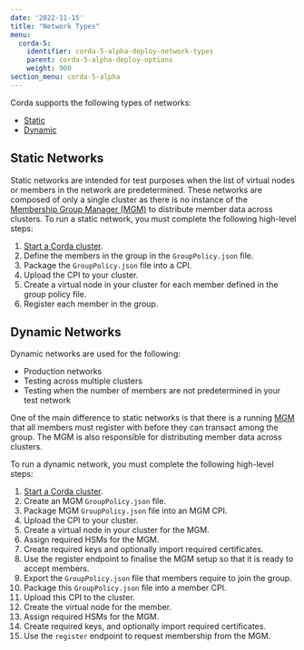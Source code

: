 ```yaml
---
date: '2022-11-15'
title: "Network Types"
menu:
  corda-5:
    identifier: corda-5-alpha-deploy-network-types
    parent: corda-5-alpha-deploy-options
    weight: 900
section_menu: corda-5-alpha
---
```


Corda supports the following types of networks:
* [Static](#static-networks)
* [Dynamic](#dynamic-networks)

## Static Networks
Static networks are intended for test purposes when the list of virtual nodes or members in the network are predetermined.
These networks are composed of only a single cluster as there is no instance of the [Membership Group Manager (MGM)](../introduction/key-concepts.html#membership-management) to distribute member data across clusters.
To run a static network, you must complete the following high-level steps:
1. [Start a Corda cluster](../deployment-tutorials/deploy-corda-cluster.html).
2. Define the members in the group in the `GroupPolicy.json` file.
3. Package the `GroupPolicy.json` file into a CPI.
4. Upload the CPI to your cluster.
5. Create a virtual node in your cluster for each member defined in the group policy file.
6. Register each member in the group.
<!--add cross-refs when ready-->

## Dynamic Networks
Dynamic networks are used for the following:
* Production networks
* Testing across multiple clusters
* Testing when the number of members are not predetermined in your test network

One of the main difference to static networks is that there is a running [MGM](../../introduction/key-concepts.html#membership-management) that all members must register with before they can transact among the group. The MGM is also responsible for distributing member data across clusters.

To run a dynamic network, you must complete the following high-level steps:
1. [Start a Corda cluster](../deployment-tutorials/deploy-corda-cluster.html).
2. Create an MGM `GroupPolicy.json` file.
3. Package MGM `GroupPolicy.json` file into an MGM CPI.
4. Upload the CPI to your cluster.
5. Create a virtual node in your cluster for the MGM.
6. Assign required HSMs for the MGM.
7. Create required keys and optionally import required certificates.
8. Use the register endpoint to finalise the MGM setup so that it is ready to accept members.
9. Export the `GroupPolicy.json` file that members require to join the group.
10. Package this `GroupPolicy.json` file into a member CPI.
11. Upload this CPI to the cluster.
12. Create the virtual node for the member.
13. Assign required HSMs for the MGM.
14. Create required keys, and optionally import required certificates.
15. Use the `register` endpoint to request membership from the MGM.
<!--add cross-refs when ready-->
